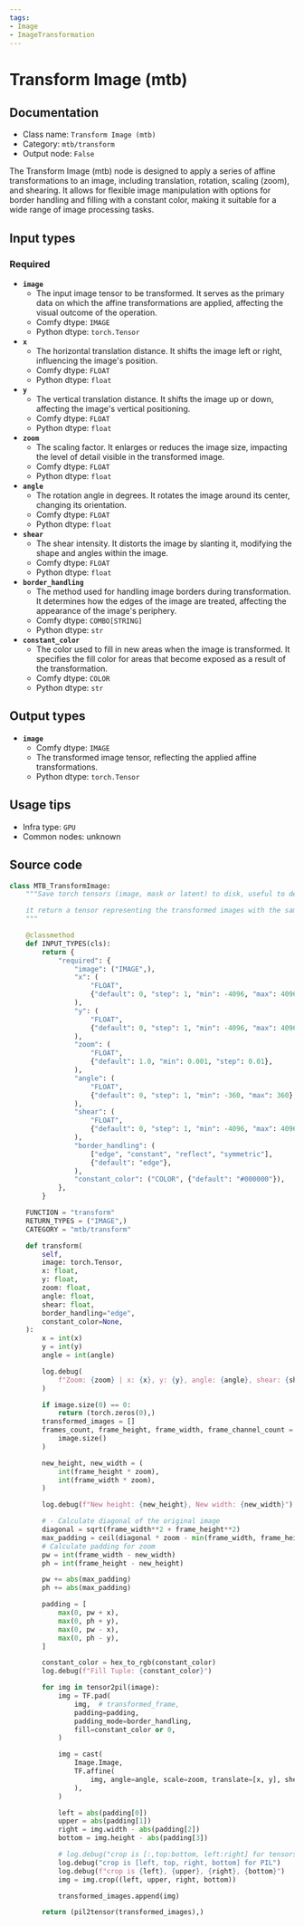 ```yaml
---
tags:
- Image
- ImageTransformation
---
```


# Transform Image (mtb)
## Documentation
- Class name: `Transform Image (mtb)`
- Category: `mtb/transform`
- Output node: `False`

The Transform Image (mtb) node is designed to apply a series of affine transformations to an image, including translation, rotation, scaling (zoom), and shearing. It allows for flexible image manipulation with options for border handling and filling with a constant color, making it suitable for a wide range of image processing tasks.
## Input types
### Required
- **`image`**
    - The input image tensor to be transformed. It serves as the primary data on which the affine transformations are applied, affecting the visual outcome of the operation.
    - Comfy dtype: `IMAGE`
    - Python dtype: `torch.Tensor`
- **`x`**
    - The horizontal translation distance. It shifts the image left or right, influencing the image's position.
    - Comfy dtype: `FLOAT`
    - Python dtype: `float`
- **`y`**
    - The vertical translation distance. It shifts the image up or down, affecting the image's vertical positioning.
    - Comfy dtype: `FLOAT`
    - Python dtype: `float`
- **`zoom`**
    - The scaling factor. It enlarges or reduces the image size, impacting the level of detail visible in the transformed image.
    - Comfy dtype: `FLOAT`
    - Python dtype: `float`
- **`angle`**
    - The rotation angle in degrees. It rotates the image around its center, changing its orientation.
    - Comfy dtype: `FLOAT`
    - Python dtype: `float`
- **`shear`**
    - The shear intensity. It distorts the image by slanting it, modifying the shape and angles within the image.
    - Comfy dtype: `FLOAT`
    - Python dtype: `float`
- **`border_handling`**
    - The method used for handling image borders during transformation. It determines how the edges of the image are treated, affecting the appearance of the image's periphery.
    - Comfy dtype: `COMBO[STRING]`
    - Python dtype: `str`
- **`constant_color`**
    - The color used to fill in new areas when the image is transformed. It specifies the fill color for areas that become exposed as a result of the transformation.
    - Comfy dtype: `COLOR`
    - Python dtype: `str`
## Output types
- **`image`**
    - Comfy dtype: `IMAGE`
    - The transformed image tensor, reflecting the applied affine transformations.
    - Python dtype: `torch.Tensor`
## Usage tips
- Infra type: `GPU`
- Common nodes: unknown


## Source code
```python
class MTB_TransformImage:
    """Save torch tensors (image, mask or latent) to disk, useful to debug things outside comfy

    it return a tensor representing the transformed images with the same shape as the input tensor
    """

    @classmethod
    def INPUT_TYPES(cls):
        return {
            "required": {
                "image": ("IMAGE",),
                "x": (
                    "FLOAT",
                    {"default": 0, "step": 1, "min": -4096, "max": 4096},
                ),
                "y": (
                    "FLOAT",
                    {"default": 0, "step": 1, "min": -4096, "max": 4096},
                ),
                "zoom": (
                    "FLOAT",
                    {"default": 1.0, "min": 0.001, "step": 0.01},
                ),
                "angle": (
                    "FLOAT",
                    {"default": 0, "step": 1, "min": -360, "max": 360},
                ),
                "shear": (
                    "FLOAT",
                    {"default": 0, "step": 1, "min": -4096, "max": 4096},
                ),
                "border_handling": (
                    ["edge", "constant", "reflect", "symmetric"],
                    {"default": "edge"},
                ),
                "constant_color": ("COLOR", {"default": "#000000"}),
            },
        }

    FUNCTION = "transform"
    RETURN_TYPES = ("IMAGE",)
    CATEGORY = "mtb/transform"

    def transform(
        self,
        image: torch.Tensor,
        x: float,
        y: float,
        zoom: float,
        angle: float,
        shear: float,
        border_handling="edge",
        constant_color=None,
    ):
        x = int(x)
        y = int(y)
        angle = int(angle)

        log.debug(
            f"Zoom: {zoom} | x: {x}, y: {y}, angle: {angle}, shear: {shear}"
        )

        if image.size(0) == 0:
            return (torch.zeros(0),)
        transformed_images = []
        frames_count, frame_height, frame_width, frame_channel_count = (
            image.size()
        )

        new_height, new_width = (
            int(frame_height * zoom),
            int(frame_width * zoom),
        )

        log.debug(f"New height: {new_height}, New width: {new_width}")

        # - Calculate diagonal of the original image
        diagonal = sqrt(frame_width**2 + frame_height**2)
        max_padding = ceil(diagonal * zoom - min(frame_width, frame_height))
        # Calculate padding for zoom
        pw = int(frame_width - new_width)
        ph = int(frame_height - new_height)

        pw += abs(max_padding)
        ph += abs(max_padding)

        padding = [
            max(0, pw + x),
            max(0, ph + y),
            max(0, pw - x),
            max(0, ph - y),
        ]

        constant_color = hex_to_rgb(constant_color)
        log.debug(f"Fill Tuple: {constant_color}")

        for img in tensor2pil(image):
            img = TF.pad(
                img,  # transformed_frame,
                padding=padding,
                padding_mode=border_handling,
                fill=constant_color or 0,
            )

            img = cast(
                Image.Image,
                TF.affine(
                    img, angle=angle, scale=zoom, translate=[x, y], shear=shear
                ),
            )

            left = abs(padding[0])
            upper = abs(padding[1])
            right = img.width - abs(padding[2])
            bottom = img.height - abs(padding[3])

            # log.debug("crop is [:,top:bottom, left:right] for tensors")
            log.debug("crop is [left, top, right, bottom] for PIL")
            log.debug(f"crop is {left}, {upper}, {right}, {bottom}")
            img = img.crop((left, upper, right, bottom))

            transformed_images.append(img)

        return (pil2tensor(transformed_images),)

```
